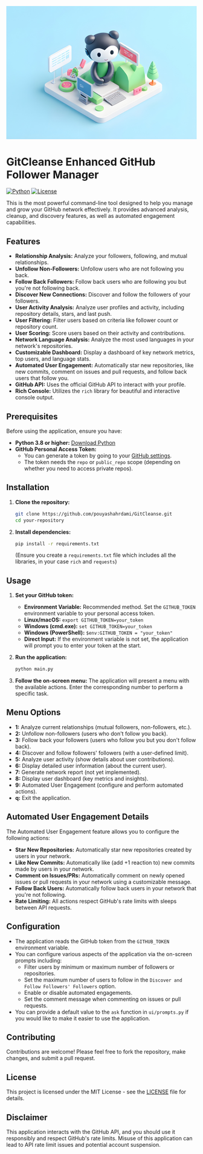 ![GitCleanse](banner.jpg)

# GitCleanse Enhanced GitHub Follower Manager

[![Python](https://img.shields.io/badge/python-3.8+-blue.svg)](https://www.python.org/downloads/)
[![License](https://img.shields.io/badge/license-MIT-green.svg)](LICENSE)

This is the most powerful command-line tool designed to help you manage and grow your GitHub network effectively. It provides advanced analysis, cleanup, and discovery features, as well as automated engagement capabilities.

## Features

-   **Relationship Analysis:** Analyze your followers, following, and mutual relationships.
-   **Unfollow Non-Followers:** Unfollow users who are not following you back.
-   **Follow Back Followers:** Follow back users who are following you but you're not following back.
-   **Discover New Connections:** Discover and follow the followers of your followers.
-   **User Activity Analysis:** Analyze user profiles and activity, including repository details, stars, and last push.
-   **User Filtering:** Filter users based on criteria like follower count or repository count.
-   **User Scoring:** Score users based on their activity and contributions.
-   **Network Language Analysis:** Analyze the most used languages in your network's repositories.
-   **Customizable Dashboard:** Display a dashboard of key network metrics, top users, and language stats.
-   **Automated User Engagement:** Automatically star new repositories, like new commits, comment on issues and pull requests, and follow back users that follow you.
-   **GitHub API:** Uses the official GitHub API to interact with your profile.
-   **Rich Console:** Utilizes the `rich` library for beautiful and interactive console output.

## Prerequisites

Before using the application, ensure you have:

-   **Python 3.8 or higher:** [Download Python](https://www.python.org/downloads/)
-   **GitHub Personal Access Token:**
    -   You can generate a token by going to your [GitHub settings](https://github.com/settings/tokens).
    -   The token needs the `repo` or `public_repo` scope (depending on whether you need to access private repos).

## Installation

1.  **Clone the repository:**
    ```bash
    git clone https://github.com/pouyashahrdami/GitCleanse.git
    cd your-repository
    ```
2.  **Install dependencies:**
    ```bash
    pip install -r requirements.txt
    ```
    (Ensure you create a `requirements.txt` file which includes all the libraries, in your case `rich` and `requests`)

## Usage

1.  **Set your GitHub token:**

    -   **Environment Variable:** Recommended method. Set the `GITHUB_TOKEN` environment variable to your personal access token.
      -   **Linux/macOS:** `export GITHUB_TOKEN=your_token`
      -   **Windows (cmd.exe):** `set GITHUB_TOKEN=your_token`
      -   **Windows (PowerShell):** `$env:GITHUB_TOKEN = "your_token"`
    -   **Direct Input:** If the environment variable is not set, the application will prompt you to enter your token at the start.
2.  **Run the application:**
    ```bash
    python main.py
    ```
3.  **Follow the on-screen menu:**
    The application will present a menu with the available actions. Enter the corresponding number to perform a specific task.

## Menu Options

-   **1:** Analyze current relationships (mutual followers, non-followers, etc.).
-   **2:** Unfollow non-followers (users who don't follow you back).
-   **3:** Follow back your followers (users who follow you but you don't follow back).
-   **4:** Discover and follow followers' followers (with a user-defined limit).
-   **5:** Analyze user activity (show details about user contributions).
-   **6:** Display detailed user information (about the current user).
-   **7:** Generate network report (not yet implemented).
-   **8:** Display user dashboard (key metrics and insights).
-   **9:** Automated User Engagement (configure and perform automated actions).
-   **q:** Exit the application.

## Automated User Engagement Details
The Automated User Engagement feature allows you to configure the following actions:

-   **Star New Repositories:** Automatically star new repositories created by users in your network.
-   **Like New Commits:** Automatically like (add +1 reaction to) new commits made by users in your network.
-   **Comment on Issues/PRs:** Automatically comment on newly opened issues or pull requests in your network using a customizable message.
-   **Follow Back Users:** Automatically follow back users in your network that you're not following.
-   **Rate Limiting:** All actions respect GitHub's rate limits with sleeps between API requests.

## Configuration

-   The application reads the GitHub token from the `GITHUB_TOKEN` environment variable.
- You can configure various aspects of the application via the on-screen prompts including:
   - Filter users by minimum or maximum number of followers or repositories.
   - Set the maximum number of users to follow in the `Discover and Follow Followers' Followers` option.
   - Enable or disable automated engagements.
   - Set the comment message when commenting on issues or pull requests.
-   You can provide a default value to the `ask` function in `ui/prompts.py` if you would like to make it easier to use the application.

## Contributing

Contributions are welcome! Please feel free to fork the repository, make changes, and submit a pull request.

## License

This project is licensed under the MIT License - see the [LICENSE](LICENSE) file for details.

## Disclaimer

This application interacts with the GitHub API, and you should use it responsibly and respect GitHub's rate limits. Misuse of this application can lead to API rate limit issues and potential account suspension.